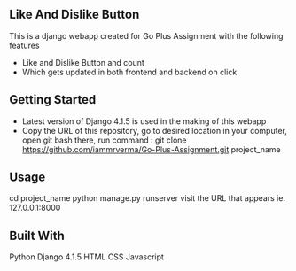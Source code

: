 ## Like And Dislike Button

This is a django webapp created for Go Plus Assignment with the following features
- Like and Dislike Button and count
- Which gets updated in both frontend and backend on click 

## Getting Started
- Latest version of Django 4.1.5 is used in the making of this webapp
- Copy the URL of this repository, go to desired location in your computer, open git bash there, run command :
  git clone https://github.com/iammrverma/Go-Plus-Assignment.git project_name

## Usage
cd project_name
python manage.py runserver
visit the URL that appears ie. 127.0.0.1:8000

## Built With
Python Django 4.1.5
HTML
CSS
Javascript 
